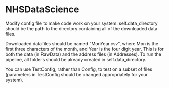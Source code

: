 NHSDataScience
==============

Modify config file to make code work on your system:
	self.data_directory should be the path to the directory containing all of the downloaded data files. 

Downloaded datafiles should be named "MonYear.csv", where Mon is the first three characters of the month, and Year is the four digit year. This is for both the data (in RawData) and the address files (in Addresses). To run the pipeline, all folders should be already created in self.data_directory.

You can use TestConfig, rather than Config, to test on a subset of files (parameters in TestConfig should be changed appropriately for your system). 

